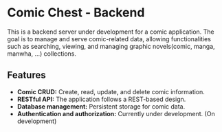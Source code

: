 # Comic Chest - Backend

This is a backend server under development for a comic application. The goal is to manage and serve comic-related data, allowing functionalities such as searching, viewing, and managing graphic novels(comic, manga, manwha, ...) collections.

## Features

- **Comic CRUD:** Create, read, update, and delete comic information.
- **RESTful API:** The application follows a REST-based design.
- **Database management:** Persistent storage for comic data.
- **Authentication and authorization:** Currently under development. (On development)
